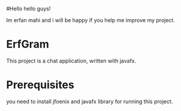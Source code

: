 #Hello
hello guys!

Im erfan mahi and i will be happy if you help me improve my project.


# ErfGram
This project is a chat application, written with javafx.

# Prerequisites
you need to install jfoenix and javafx library for running this project.
